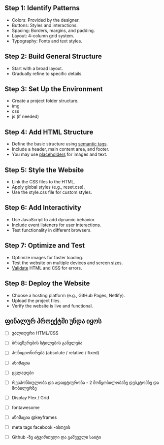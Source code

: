 ## Step 1: Identify Patterns
- Colors: Provided by the designer.
- Buttons: Styles and interactions.
- Spacing: Borders, margins, and padding.
- Layout: 4-column grid system.
- Typography: Fonts and text styles.

## Step 2: Build General Structure
- Start with a broad layout.
- Gradually refine to specific details.

## Step 3: Set Up the Environment
- Create a project folder structure.
- img
- css
- js (if needed)

## Step 4: Add HTML Structure
- Define the basic structure using [semantic tags](https://www.w3schools.com/html/html5_semantic_elements.asp).
- Include a header, main content area, and footer.
- You may use [placeholders](https://picsum.photos/) for images and text.

## Step 5: Style the Website
- Link the CSS files to the HTML.
- Apply global styles (e.g., reset.css).
- Use the style.css file for custom styles.

## Step 6: Add Interactivity
- Use JavaScript to add dynamic behavior.
- Include event listeners for user interactions.
- Test functionality in different browsers.

## Step 7: Optimize and Test
- Optimize images for faster loading.
- Test the website on multiple devices and screen sizes.
- [Validate](https://validator.w3.org/detailed.html) HTML and CSS for errors.

## Step 8: Deploy the Website
- Choose a hosting platform (e.g., GitHub Pages, Netlify).
- Upload the project files.
- Verify the website is live and functional.


## ფინალურ პროექტში უნდა იყოს
- [ ] ვალიდური HTML/CSS
- [ ] ბრაუზერების სტილების განულება
- [ ] პოზიციონირება (absolute / relative / fixed)
- [ ] ანიმაცია
- [ ] ცვლადები
- [ ] რესპონსიულობა და ადაფტიურობა - 2 მოწყობილობაზე დესკტოპზე და მობილურზე
- [ ] Display Flex / Grid 
- [ ] fontawesome 
- [ ] ანიმაცია @keyframes
- [ ] meta tags facebook -ისთვის
- [ ] Github -ზე ატვირთული და გაშვეული საიტი

